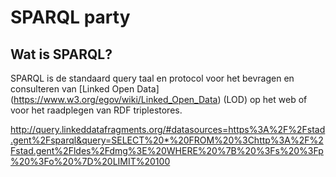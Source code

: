 # SPARQL party  

## Wat is SPARQL? 

SPARQL is de standaard query taal en protocol voor het bevragen en consulteren van [Linked Open Data] (https://www.w3.org/egov/wiki/Linked_Open_Data) (LOD) op het web of voor het raadplegen van RDF triplestores. 


http://query.linkeddatafragments.org/#datasources=https%3A%2F%2Fstad.gent%2Fsparql&query=SELECT%20*%20FROM%20%3Chttp%3A%2F%2Fstad.gent%2Fldes%2Fdmg%3E%20WHERE%20%7B%20%3Fs%20%3Fp%20%3Fo%20%7D%20LIMIT%20100


